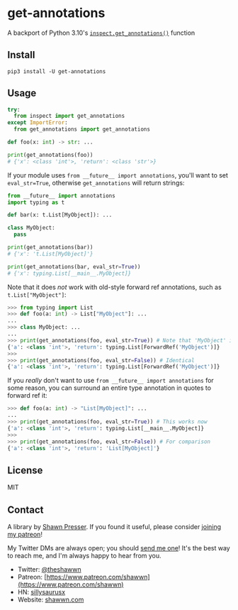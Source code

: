 # get-annotations

A backport of Python 3.10's [`inspect.get_annotations()`](https://docs.python.org/3/library/inspect.html#inspect.get_annotations) function

## Install

```
pip3 install -U get-annotations
```

## Usage

```py
try:
  from inspect import get_annotations
except ImportError:
  from get_annotations import get_annotations

def foo(x: int) -> str: ...

print(get_annotations(foo))
# {'x': <class 'int'>, 'return': <class 'str'>}
```


If your module uses `from __future__ import annotations`, you'll want to set `eval_str=True`, otherwise `get_annotations` will return strings:

```py
from __future__ import annotations
import typing as t

def bar(x: t.List[MyObject]): ...

class MyObject:
  pass

print(get_annotations(bar))
# {'x': 't.List[MyObject]'}

print(get_annotations(bar, eval_str=True))
# {'x': typing.List[__main__.MyObject]}
```

Note that it does _not_ work with old-style forward ref annotations, such as `t.List["MyObject"]`:

```py
>>> from typing import List
>>> def foo(a: int) -> List["MyObject"]: ...
...
>>> class MyObject: ...
...
>>> print(get_annotations(foo, eval_str=True)) # Note that 'MyObject' is returned as a string!
{'a': <class 'int'>, 'return': typing.List[ForwardRef('MyObject')]}
>>>
>>> print(get_annotations(foo, eval_str=False)) # Identical
{'a': <class 'int'>, 'return': typing.List[ForwardRef('MyObject')]}
```


If you _really_ don't want to use `from __future__ import annotations` for some reason, you can surround an entire type annotation in quotes to forward ref it:

```py
>>> def foo(a: int) -> "List[MyObject]": ...
...
>>> print(get_annotations(foo, eval_str=True)) # This works now
{'a': <class 'int'>, 'return': typing.List[__main__.MyObject]}
>>>
>>> print(get_annotations(foo, eval_str=False)) # For comparison
{'a': <class 'int'>, 'return': 'List[MyObject]'}
```


## License

MIT

## Contact

A library by [Shawn Presser](https://www.shawwn.com). If you found it useful, please consider [joining my patreon](https://www.patreon.com/shawwn)!

My Twitter DMs are always open; you should [send me one](https://twitter.com/theshawwn)! It's the best way to reach me, and I'm always happy to hear from you.

- Twitter: [@theshawwn](https://twitter.com/theshawwn)
- Patreon: [https://www.patreon.com/shawwn](https://www.patreon.com/shawwn)
- HN: [sillysaurusx](https://news.ycombinator.com/threads?id=sillysaurusx)
- Website: [shawwn.com](https://www.shawwn.com)

